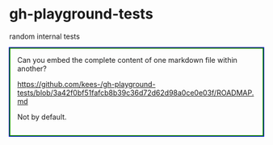 # gh-playground-tests
 random internal tests

<style
  type "text/css">
  article {
    outline: 1px solid blue;
    border: 2px double green;
    padding: 1em;
  }
</style>

<article>
Can you embed the complete content of one markdown file within another?

https://github.com/kees-/gh-playground-tests/blob/3a42f0bf51fafcb8b39c36d72d62d98a0ce0e03f/ROADMAP.md

Not by default.
</article>
